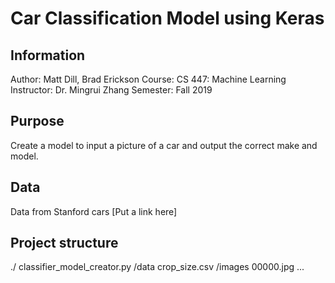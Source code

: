 # Car Classification Model using Keras

## Information
Author: Matt Dill, Brad Erickson
Course: CS 447: Machine Learning
Instructor: Dr. Mingrui Zhang
Semester: Fall 2019


## Purpose
Create a model to input a picture of a car and output the correct make and model.


## Data
Data from Stanford cars
[Put a link here]


## Project structure
./
	classifier_model_creator.py
	/data
		crop_size.csv
		/images
			00000.jpg
			...